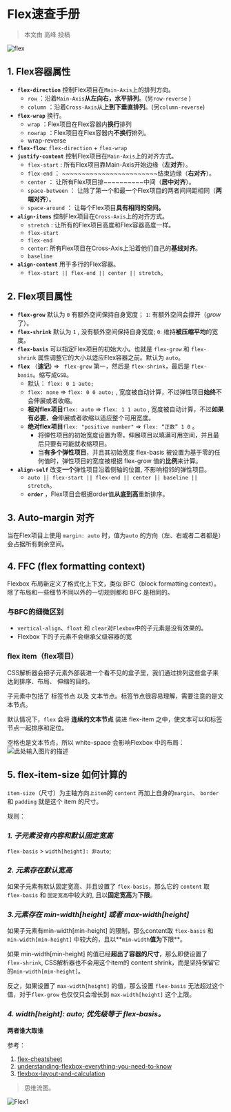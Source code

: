 # Flex速查手册

> 本文由 高峰 投稿

![flex][1]

## **1. Flex容器属性**

+ **`flex-direction`** 控制Flex项目在`Main-Axis`上的排列方向。
    + `row` ：沿着`Main-Axis`**从左向右，水平排列**。(另`row-reverse` )
    + `column` ：沿着`Cross-Axis`从**上到下垂直排列**。(另`column-reverse`)
+ **`flex-wrap`** 换行。
    + `wrap` ：Flex项目在Flex容器内**换行**排列
    + `nowrap` ：Flex项目在Flex容器内**不换行**排列。
    + wrap-reverse
+ **`flex-flow`**: `flex-direction` + `flex-wrap`
+ **`justify-content`** 控制Flex项目在`Main-Axis`上的对齐方式。
    + `flex-start` : 所有Flex项目靠Main-Axis开始边缘（**左对齐**）。
    + `flex-end` ： ~~~~~~~~~~~~~~~~~~~~~~~~结束边缘（**右对齐**）。
    + `center` ： 让所有Flex项目排~~~~~~~~~~中间（**居中对齐**）。
    + `space-between` ： 让除了第一个和最一个Flex项目的两者间间距相同（**两端对齐**）。
    + `space-around` ： 让每个Flex项目**具有相同的空间。**
+ **`align-items`** 控制Flex项目在`Cross-Axis`上的对齐方式。
    + `stretch` : 让所有的Flex项目高度和Flex容器高度一样。
    + `flex-start`
    + `flex-end`
    + `center`: 所有Flex项目在Cross-Axis上沿着他们自己的**基线对齐**。
    + `baseline`
+ **`align-content`** 用于多行的Flex容器。
    + `flex-start || flex-end || center || stretch`。

## **2. Flex项目属性**

+ **`flex-grow`** 默认为 `0` 有额外空间保持自身宽度； `1`: 有额外空间会撑开（*grow*了）。
+ **`flex-shrink`** 默认为 `1` ,  没有额外空间保持自身宽度; `0`: 维持**被压缩平均**的宽度。
+ **`flex-basis`** 可以指定Flex项目的初始大小。也就是 `flex-grow` 和 `flex-shrink` 属性调整它的大小以适应Flex容器之前。默认为 `auto`。
+ **`flex`** （**速记**)  =>  ` flex-grow` 第一，然后是 `flex-shrink`，最后是 `flex-basis`。缩写成`GSB`。
    + 默认： `flex: 0 1 auto;`
    +  `flex: none` => `flex: 0 0 auto;` , 宽度被自动计算，不过弹性项目**始终**不会伸展或者收缩。
    + **相对flex项目**`flex: auto` => `flex: 1 1 auto` , 宽度被自动计算，不过**如果有必要**，**会**伸展或者收缩以适应整个可用宽度。
    + **绝对flex项目**`flex: "positive number"` => `flex: “正数” 1 0` 。
        + 将弹性项目的初始宽度设置为零，伸展项目以填满可用空间，并且最后只要有可能就收缩项目。
        + 当**有多个弹性项目**，并且其初始宽度 flex-basis 被设置为基于零的任何值时，弹性项目的宽度被根据 flex-grow 值的**比例**来计算。
+ **`align-self`** 改变**一个**弹性项目沿着侧轴的位置, 不影响相邻的弹性项目。
    + `auto || flex-start || flex-end || center || baseline || stretch`。
  + **`order`** ，Flex项目会根据order值**从底到高**重新排序。

## **3. Auto-margin 对齐**

当在Flex项目上使用 `margin: auto` 时，值为`auto` 的方向（左、右或者二者都是）会占据所有剩余空间。

## **4. FFC (flex formatting context)**

Flexbox 布局新定义了格式化上下文，类似 BFC（block formatting context）。除了布局和一些细节不同以外的一切规则都和 BFC 是相同的。

### **与BFC的细微区别**
+ `vertical-align`、`float` 和 `clear`对`Flexbox`中的子元素是没有效果的。
+ Flexbox 下的子元素不会继承父级容器的宽

### **flex item（flex项目）**
CSS解析器会把子元素外部装进一个看不见的盒子里，我们通过排列这些盒子来达到排序、布局、 伸缩的目的。

子元素中包括了 标签节点 以及 文本节点。标签节点很容易理解，需要注意的是文本节点。

默认情况下，`flex` 会将 **连续的文本节点** 装进 flex-item 之中，使文本可以和标签节点一起排序和定位。

空格也是文本节点，所以 white-space 会影响Flexbox 中的布局：
![此处输入图片的描述][2]

## **5. flex-item-size 如何计算的**

`item-size`（尺寸）为主轴方向`上item`的 `content` 再加上自身的`margin`、 `border` 和 `padding` 就是这个 item 的尺寸。

规则：
### *1. 子元素没有内容和默认固定宽高*
`flex-basis` > `width[height]: 非auto`;

### *2. 元素存在默认宽高*
如果子元素有默认固定宽高、并且设置了 `flex-basis`，那么它的 `content` 取 `flex-basis` 和 `固定宽高`中较大的, 且以**固定宽高**为**下限**。

### *3.元素存在 min-width[height] 或者 max-width[height]*
如果子元素有min-width[min-height] 的限制，那么content取 `flex-basis` 和 `min-width[min-height]` 中较大的，且以**`min-width`**值为**下限**。

如果 min-width[min-height] 的值已经**超出了容器的尺寸**，那么即使设置了 `flex-shrink`, CSS解析器也不会用这个item的 content shrink，而是坚持保留它的`min-width[min-height]`。

反之，如果设置了 `max-width[height]` 的值，那么设置 `flex-basis` 无法超过这个值，对于`flex-grow` 也仅仅只会增长到 `max-width[height]` 这个上限。

### *4. width[height]: auto; 优先级等于 flex-basis。*
**两者谁大取谁**




参考：

1. [flex-cheatsheet][3]
1. [understanding-flexbox-everything-you-need-to-know][4]
1. [flexbox-layout-and-calculation][5]


> 思维流图。

![Flex1][6]


  [1]: https://www.w3cplus.com/sites/default/files/blogs/2017/1703/flexbox1.png
  [2]: https://www.w3cplus.com/sites/default/files/blogs/2017/1703/flexbox3.png
  [3]: https://yoksel.github.io/flex-cheatsheet/#display
  [4]: https://www.w3cplus.com/css3/understanding-flexbox-everything-you-need-to-know.html
  [5]: https://www.w3cplus.com/css3/flexbox-layout-and-calculation.html?from=groupmessage
  [6]: http://static.zybuluo.com/gao1994/sr8vhlxwou6jg36pk55jjwvi/flexboxsheet.png